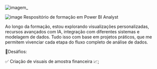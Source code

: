 ![imagem_](https://github.com/user-attachments/assets/c85d46d4-b0c4-4b98-beaa-a0c86d1e9da2)


![image](https://github.com/user-attachments/assets/5f123b45-33a2-478e-94ad-e4bc66141105) Respositório de formação em Power BI Analyst 

Ao longo da formação, estou explorando visualizações personalizadas, recursos avançados com IA, integração com diferentes sistemas e modelagem de dados. Tudo isso com base em projetos práticos, que me permitem vivenciar cada etapa do fluxo completo de análise de dados. 

📝Desáfios:

✅ Criação de visuais de amostra financeira 📈;
